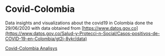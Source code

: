 # Covid-Colombia
Data insights and visualizations about the covid19 in Colombia done the 29/06/2020 with data obtained from [https://www.datos.gov.co](https://www.datos.gov.co/Salud-y-Protecci-n-Social/Casos-positivos-de-COVID-19-en-Colombia/gt2j-8ykr/data)

[Covid-Colombia Analisys](https://github.com/diegodiazt93/Covid-Colombia/blob/master/Colombia%20-%20COVID%2019%20Analysis-Render.ipynb)
